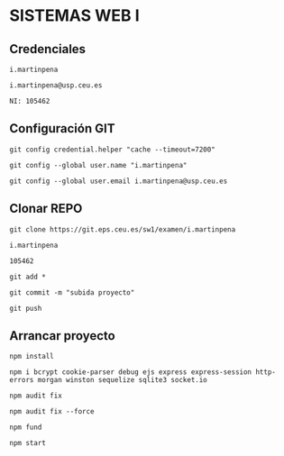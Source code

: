 # SISTEMAS WEB I

## Credenciales 
```
i.martinpena

i.martinpena@usp.ceu.es

NI: 105462
```

## Configuración GIT
```
git config credential.helper "cache --timeout=7200"
```
```
git config --global user.name "i.martinpena"
```
```
git config --global user.email i.martinpena@usp.ceu.es
```

## Clonar REPO
```
git clone https://git.eps.ceu.es/sw1/examen/i.martinpena
```
```
i.martinpena
```
```
105462
```
```
git add *
```
```
git commit -m "subida proyecto"
```
```
git push
```

## Arrancar proyecto
```
npm install
```
```
npm i bcrypt cookie-parser debug ejs express express-session http-errors morgan winston sequelize sqlite3 socket.io
```
```
npm audit fix
```
```
npm audit fix --force
```
```
npm fund
```
```
npm start
```
